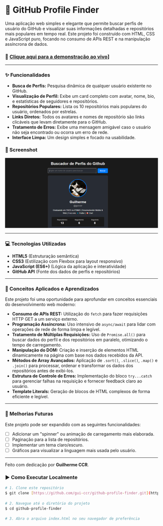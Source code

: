 # 🚀 GitHub Profile Finder

Uma aplicação web simples e elegante que permite buscar perfis de usuário do GitHub e visualizar suas informações detalhadas e repositórios mais populares em tempo real. Este projeto foi construído com HTML, CSS e JavaScript puro, focando no consumo de APIs REST e na manipulação assíncrona de dados.

### 🔗 [Clique aqui para a demonstração ao vivo](https://gui-ccr.github.io/Github-Profile-Finder/)] 


---

### ✨ Funcionalidades

* **Busca de Perfis:** Pesquisa dinâmica de qualquer usuário existente no GitHub.
* **Visualização de Perfil:** Exibe um card completo com avatar, nome, bio, e estatísticas de seguidores e repositórios.
* **Repositórios Populares:** Lista os 10 repositórios mais populares do usuário, ordenados por estrelas.
* **Links Diretos:** Todos os avatares e nomes de repositório são links clicáveis que levam diretamente para o GitHub.
* **Tratamento de Erros:** Exibe uma mensagem amigável caso o usuário não seja encontrado ou ocorra um erro de rede.
* **Interface Limpa:** Um design simples e focado na usabilidade.

### 📸 Screenshot

![Screenshot do Projeto](/image.png)


---

### 💻 Tecnologias Utilizadas

* **HTML5** (Estruturação semântica)
* **CSS3** (Estilização com Flexbox para layout responsivo)
* **JavaScript (ES6+)** (Lógica da aplicação e interatividade)
* **GitHub API** (Fonte dos dados de perfis e repositórios)

---

### 🧠 Conceitos Aplicados e Aprendizados

Este projeto foi uma oportunidade para aprofundar em conceitos essenciais do desenvolvimento web moderno:

* **Consumo de APIs REST:** Utilização do `fetch` para fazer requisições HTTP GET a um serviço externo.
* **Programação Assíncrona:** Uso intensivo de `async/await` para lidar com operações de rede de forma limpa e legível.
* **Tratamento de Múltiplas Requisições:** Uso de `Promise.all()` para buscar dados do perfil e dos repositórios em paralelo, otimizando o tempo de carregamento.
* **Manipulação do DOM:** Criação e inserção de elementos HTML dinamicamente na página com base nos dados recebidos da API.
* **Métodos de Array Avançados:** Aplicação de `.sort()`, `.slice()`, `.map()` e `.join()` para processar, ordenar e transformar os dados dos repositórios antes de exibi-los.
* **Estrutura de Controle de Erros:** Implementação do bloco `try...catch` para gerenciar falhas na requisição e fornecer feedback claro ao usuário.
* **Template Literals:** Geração de blocos de HTML complexos de forma eficiente e legível.

---

### 🔮 Melhorias Futuras

Este projeto pode ser expandido com as seguintes funcionalidades:

- [ ] Adicionar um "spinner" ou animação de carregamento mais elaborada.
- [ ] Paginação para a lista de repositórios.
- [ ] Implementar um tema claro/escuro.
- [ ] Gráficos para visualizar a linguagem mais usada pelo usuário.

---

Feito com dedicação por **Guilherme CCR**.

### ▶️ Como Executar Localmente

```bash
# 1. Clone este repositório
$ git clone [https://github.com/gui-ccr/github-profile-finder.git](https://github.com/gui-ccr/github-profile-finder.git)

# 2. Navegue até o diretório do projeto
$ cd github-profile-finder

# 3. Abra o arquivo index.html no seu navegador de preferência


